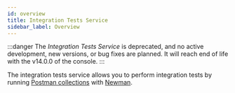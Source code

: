 ```yaml
---
id: overview
title: Integration Tests Service
sidebar_label: Overview
---
```




:::danger
The _Integration Tests Service_ is deprecated, and no active development, new versions, or bug fixes are planned. It will reach end of life with the v14.0.0 of the console.
:::

The integration tests service allows you to perform integration tests by running [Postman collections][postman-collections] with [Newman][nemwan].

[nemwan]: https://github.com/postmanlabs/newman
[postman-collections]: https://www.postman.com/collection/
